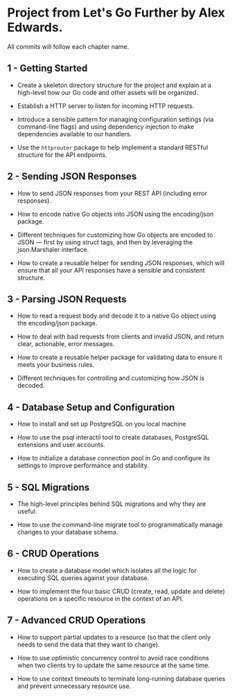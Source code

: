 # Project from Let's Go Further by Alex Edwards.

All commits will follow each chapter name.

## 1 - Getting Started

- Create a skeleton directory structure for the project and explain at a high-level how our Go code and other assets will be organized.

- Establish a HTTP server to listen for incoming HTTP requests.

- Introduce a sensible pattern for managing configuration settings (via command-line flags) and using dependency injection to make dependencies available to our handlers.

- Use the `httprouter` package to help implement a standard RESTful structure for the API endpoints.

## 2 - Sending JSON Responses

- How to send JSON responses from your REST API (including error responses).

- How to encode native Go objects into JSON using the encoding/json package.

- Different techniques for customizing how Go objects are encoded to JSON — first by
using struct tags, and then by leveraging the json.Marshaler interface.

- How to create a reusable helper for sending JSON responses, which will ensure that all
your API responses have a sensible and consistent structure.

## 3 - Parsing JSON Requests

- How to read a request body and decode it to a native Go object using the encoding/json package.

- How to deal with bad requests from clients and invalid JSON, and return clear, actionable, error messages.

- How to create a reusable helper package for validating data to ensure it meets your business rules.

- Different techniques for controlling and customizing how JSON is decoded.

## 4 - Database Setup and Configuration

- How to install and set up PostgreSQL on you local machine

- How to use the psql interactil tool to create databases, PostgreSQL extensions and user accounts.

- How to initialize a database connection pool in Go and configure its settings to improve performance and stability.

## 5 - SQL Migrations

- The high-level principles behind SQL migrations and why they are useful.

- How to use the command-line migrate tool to programmatically manage changes to your database schema.

## 6 - CRUD Operations

- How to create a database model which isolates all the logic for executing SQL queries against your database.

- How to implement the four basic CRUD (create, read, update and delete) operations on a specific resource in the context of an API.

## 7 - Advanced CRUD Operations

- How to support partial updates to a resource (so that the client only needs to send the data that they want to change).

- How to use optimistic concurrency control to avoid race conditions when two clients try to update the same resource at the same time.

- How to use context timeouts to terminate long-running database queries and prevent unnecessary resource use.